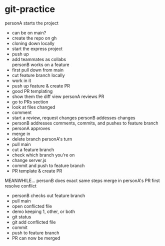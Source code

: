 # git-practice


personA starts the project
  - can be on main?
  - create the repo on gh
  - cloning down locally
  - start the express project
  - push up
  - add teammates as collabs  
personB works on a feature
  - first pull down from main
  - cut feature branch locally
  - work in it
  - push up feature & create PR
  - good PR templating
  - show them the diff view
personA reviews PR
  - go to PRs section
  - look at files changed
  - comment
  - start a review, request changes
personB addesses changes
  - personB addresses comments, commits, and pushes to feature branch
  - personA approves
  - merge in
  - delete branch
personA's turn
  - pull main
  - cut a feature branch
  - check which branch you're on
  - change server.js
  - commit and push to feature branch
  - PR template & create PR

MEANWHILE... personB does exact same steps
merge in personA's PR first
resolve conflict
  - personB checks out feature branch
  - pull main
  - open conflicted file
  - demo keeping 1, other, or both
  - git status
  - git add conflicted file
  - commit
  - push to feature branch
  - PR can now be merged